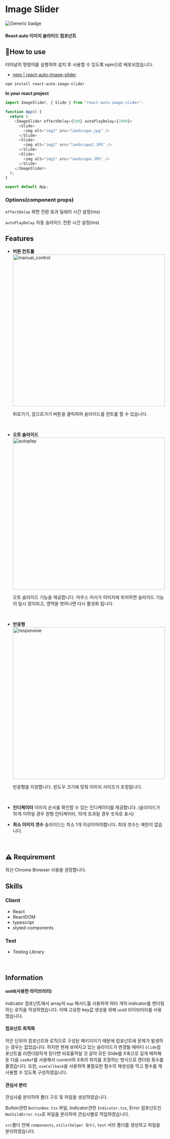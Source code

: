 # Image Slider

![Generic badge](https://img.shields.io/badge/version-1.0.0-green.svg)

#### React auto 이미지 슬라이드 컴포넌트

## How to use

터미널의 명령어를 실행하여 설치 후 사용할 수 있도록 npm으로 배포되었습니다.

- [npm | react-auto-image-slider](https://www.npmjs.com/react-auto-image-slider)

```
npm install react-auto-image-slider
```

**In your react project**

```javaScript
import ImageSlider, { Slide } from "react-auto-image-slider";

function App() {
  return (
    <ImageSlider effectDelay={500} autoPlayDelay={2000}>
      <Slide>
        <img alt="img2" src="landscape.jpg" />
      </Slide>
      <Slide>
        <img alt="img2" src="landscape2.JPG" />
      </Slide>
      <Slide>
        <img alt="img1" src="landscape.JPG" />
      </Slide>
    </ImageSlider>
  );
}

export default App;
```

### Options(component props)

`effectDelay` 화면 전환 효과 딜레이 시간 설정(ms)

`autoPlayDelay` 자동 슬라이드 전환 시간 설정(ms)

## Features

- **버튼 컨트롤**
  <br>
  <img width="480" alt="manual_control" src="https://user-images.githubusercontent.com/54696956/181122801-3c6600f5-8af5-469a-810e-9e68dfe92c93.gif"><p>뒤로가기, 앞으로가기 버튼을 클릭하여 슬라이드를 컨트롤 할 수 있습니다.</p>
  <br>

- **오토 슬라이드**
  <br>
  <img width="480" alt="autoplay" src="https://user-images.githubusercontent.com/54696956/181122804-6d72e61a-ae21-4ba2-ab01-1a59c3bdd2b9.gif"><p>오토 슬라이드 기능을 제공합니다. 마우스 커서가 이미지에 위치하면 슬라이드 기능이 일시 정지되고, 영역을 벗어나면 다시 활성화 됩니다.</p>
  <br>

- **반응형**
  <br>
  <img width="480" alt="responsive" src="https://user-images.githubusercontent.com/54696956/181122768-d0a807bf-a9a7-49f0-956e-4a0f86a8ead1.gif"><p>반응형을 지원합니다. 윈도우 크기에 맞춰 이미지 사이즈가 조정됩니다.</p>
  <br>

- **인디케이터**
  이미지 순서를 확인할 수 있는 인디케이터를 제공합니다. (슬라이드가 10개 이하일 경우 원형 인티케이터, 10개 초과일 경우 숫자로 표시)

- **최소 이미지 갯수** 슬라이드는 최소 1개 이상이어야합니다. 최대 갯수는 제한이 없습니다.

<br>

## ⚠️ Requirement

최신 Chrome Browser 사용을 권장합니다.
<br>

## Skills

### Client

- React
- ReactDOM
- typescript
- styled-components

### Test

- Testing Library

<br>

## Information

#### uuid(사용한 라이브러리)

indicator 컴포넌트에서 array의 `map` 메서드를 사용하여 여러 개의 indicator를 렌더링하는 로직을 작성하였습니다. 이때 고유한 key값 생성을 위해 uuid 라이브러리를 사용했습니다.
<br>

#### 컴포넌트 최적화

작은 단위의 컴포넌트와 로직으로 구성된 패키지이기 때문에 컴포넌트에 문제가 발생하는 경우는 없었습니다. 하지만 현재 보여지고 있는 슬라이드가 변경될 때마다 `Slide`컴포넌트를 리렌더링하게 된다면 비효율적일 것 같아 모든 Slide를 X축으로 길게 배치해둔 다음 `useRef`를 사용해서 current의 X축의 위치를 조정하는 방식으로 렌더링 횟수를 줄였습니다. 또한, `useCallback`을 사용하여 불필요한 함수의 재생성을 막고 함수를 재사용할 수 있도록 구성하였습니다.
<br>

#### 관심사 분리

관심사를 분리하여 폴더 구조 및 파일을 생성하였습니다.

Button관련 `ButtonBox.tsx` 파일, Indicator관련 `Indicator.tsx`, Error 컴포넌트인 `NoChildError.tsx`로 파일을 분리하여 관심사별로 작업하였습니다.

`src`폴더 안에 `components`, `utils(helper 함수)`, `test` 서브 폴더를 생성하고 파일을 분리하였습니다.
